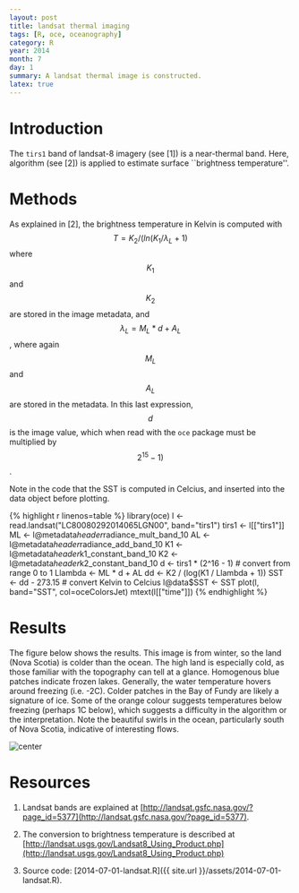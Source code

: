 ```yaml
---
layout: post
title: landsat thermal imaging
tags: [R, oce, oceanography]
category: R
year: 2014
month: 7
day: 1
summary: A landsat thermal image is constructed.
latex: true
---
```


# Introduction

The ``tirs1`` band of landsat-8 imagery (see [1]) is a near-thermal band.  Here, algorithm (see [2]) is applied to estimate surface ``brightness temperature''.

# Methods

As explained in [2], the brightness temperature in Kelvin is computed with $$T=K_2 / (ln(K_1/\lambda_L + 1)$$ where $$K_1$$ and $$K_2$$ are stored in the image metadata, and $$\lambda_L=M_L*d+A_L$$, where again $$M_L$$ and $$A_L$$ are stored in the metadata.  In this last expression, $$d$$ is the image value, which when read with the ``oce`` package must be multiplied by $$2^15-1)$$.

Note in the code that the SST is computed in Celcius, and inserted into the data object before plotting.


{% highlight r linenos=table %}
library(oce)
l <- read.landsat("LC80080292014065LGN00", band="tirs1")
tirs1 <- l[["tirs1"]]
ML <- l@metadata$header$radiance_mult_band_10
AL <- l@metadata$header$radiance_add_band_10
K1 <- l@metadata$header$k1_constant_band_10
K2 <- l@metadata$header$k2_constant_band_10
d <- tirs1 * (2^16 - 1)            # convert from range 0 to 1
Llambda <- ML * d + AL
dd <- K2 / (log(K1 / Llambda + 1))
SST <- dd - 273.15                 # convert Kelvin to Celcius
l@data$SST <- SST
plot(l, band="SST", col=oceColorsJet)
mtext(l[["time"]])
{% endhighlight %}

# Results

The figure below shows the results.  This image is from winter, so the land (Nova Scotia) is colder than the ocean.  The high land is especially cold, as those familiar with the topography can tell at a glance.  Homogenous blue patches indicate frozen lakes.  Generally, the water temperature hovers around freezing (i.e. -2C).  Colder patches in the Bay of Fundy are likely a signature of ice.  Some of the orange colour suggests temperatures below freezing (perhaps 1C below), which suggests a difficulty in the algorithm or the interpretation.  Note the beautiful swirls in the ocean, particularly south of Nova Scotia, indicative of interesting flows.

![center](http://dankelley.github.io/figs/2014-07-01-landsat.png) 

# Resources

1. Landsat bands are explained at [http://landsat.gsfc.nasa.gov/?page_id=5377](http://landsat.gsfc.nasa.gov/?page_id=5377).

2. The conversion to brightness temperature is described at [http://landsat.usgs.gov/Landsat8_Using_Product.php](http://landsat.usgs.gov/Landsat8_Using_Product.php)

3. Source code: [2014-07-01-landsat.R]({{ site.url }}/assets/2014-07-01-landsat.R).

